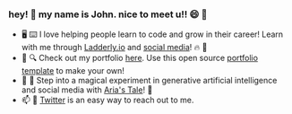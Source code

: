 ### hey! 👋 my name is John. nice to meet u!! 😄 🥰

- 🖥️ ⌨️ I love helping people learn to code and grow in their career! Learn with me through [Ladderly.io](http://ladderly.io/) and [social media](https://vandivier.github.io/not-johns-linktree/)! 🔥 🧠
- 💼 🔍 Check out my portfolio [here](https://vandivier.github.io/not-johns-linktree/portfolio). Use this open source [portfolio template](https://github.com/Vandivier/not-johns-linktree) to make your own!
- 🔮 🧙 Step into a magical experiment in generative artificial intelligence and social media with [Aria's Tale](https://www.ariastale.com/)! 🎉
- 📫 💬 [Twitter](https://twitter.com/JohnVandivier) is an easy way to reach out to me.
